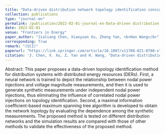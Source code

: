 ```yaml
---
title: "Data-driven distribution network topology identification considering correlated generation power of distributed energy resource"
collection: publications
type: "journal-en"
permalink: /publication/2022-02-01-journal-en-Data-driven distribution network topology identification considering correlated generation power of distributed energy resource
date: 2022-02-01
venue: "Frontiers in Energy"
paper_author: "Jialiang Chen, Xiaoyuan Xu, Zheng Yan, <b>Han Wang</b>"
corresponding: True
remark: "(SCI)"
paperurl: "https://link.springer.com/article/10.1007/s11708-021-0780-x"
citation: 'J. Chen, X. Xu, Z. Yan and H. Wang, "Data-driven distribution network topology identification considering correlated generation power of distributed energy resource," <i>Frontiers in Energy</i>, vol. 16, no. 1, pp. 121-129, 2022.'
---
```


Abstract:
This paper proposes a data-driven topology identification method for distribution systems with distributed energy resources (DERs). First, a neural network is trained to depict the relationship between nodal power injections and voltage magnitude measurements, and then it is used to generate synthetic measurements under independent nodal power injections, thus eliminating the influence of correlated nodal power injections on topology identification. Second, a maximal information coefficient-based maximum spanning tree algorithm is developed to obtain the network topology by evaluating the dependence among the synthetic measurements. The proposed method is tested on different distribution networks and the simulation results are compared with those of other methods to validate the effectiveness of the proposed method.
